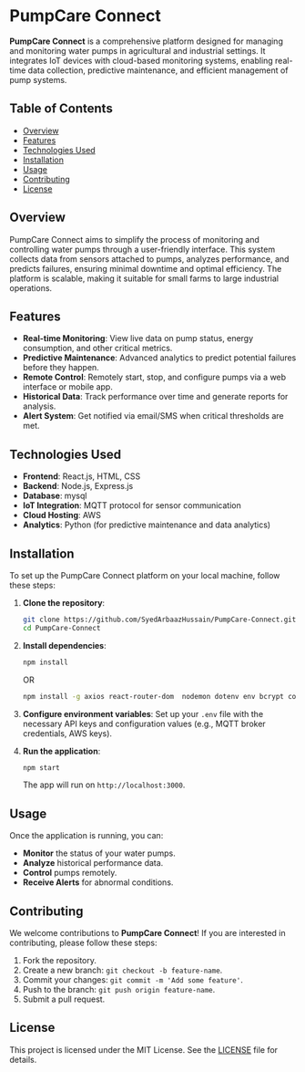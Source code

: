 # PumpCare Connect

**PumpCare Connect** is a comprehensive platform designed for managing and monitoring water pumps in agricultural and industrial settings. It integrates IoT devices with cloud-based monitoring systems, enabling real-time data collection, predictive maintenance, and efficient management of pump systems.

## Table of Contents

- [Overview](#overview)
- [Features](#features)
- [Technologies Used](#technologies-used)
- [Installation](#installation)
- [Usage](#usage)
- [Contributing](#contributing)
- [License](#license)

## Overview

PumpCare Connect aims to simplify the process of monitoring and controlling water pumps through a user-friendly interface. This system collects data from sensors attached to pumps, analyzes performance, and predicts failures, ensuring minimal downtime and optimal efficiency. The platform is scalable, making it suitable for small farms to large industrial operations.

## Features

- **Real-time Monitoring**: View live data on pump status, energy consumption, and other critical metrics.
- **Predictive Maintenance**: Advanced analytics to predict potential failures before they happen.
- **Remote Control**: Remotely start, stop, and configure pumps via a web interface or mobile app.
- **Historical Data**: Track performance over time and generate reports for analysis.
- **Alert System**: Get notified via email/SMS when critical thresholds are met.

## Technologies Used

- **Frontend**: React.js, HTML, CSS
- **Backend**: Node.js, Express.js
- **Database**: mysql
- **IoT Integration**: MQTT protocol for sensor communication
- **Cloud Hosting**: AWS
- **Analytics**: Python (for predictive maintenance and data analytics)

## Installation

To set up the PumpCare Connect platform on your local machine, follow these steps:

1. **Clone the repository**:

   ```bash
   git clone https://github.com/SyedArbaazHussain/PumpCare-Connect.git
   cd PumpCare-Connect
   ```

2. **Install dependencies**:

   ```bash
   npm install
   ```

   OR

   ```bash
   npm install -g axios react-router-dom  nodemon dotenv env bcrypt cors mysql2 mysql express express-session jsonwebtoken concurrently sqlite3
   ```

3. **Configure environment variables**:
   Set up your `.env` file with the necessary API keys and configuration values (e.g., MQTT broker credentials, AWS keys).

4. **Run the application**:

   ```bash
   npm start
   ```

   The app will run on `http://localhost:3000`.

## Usage

Once the application is running, you can:

- **Monitor** the status of your water pumps.
- **Analyze** historical performance data.
- **Control** pumps remotely.
- **Receive Alerts** for abnormal conditions.

## Contributing

We welcome contributions to **PumpCare Connect**! If you are interested in contributing, please follow these steps:

1. Fork the repository.
2. Create a new branch: `git checkout -b feature-name`.
3. Commit your changes: `git commit -m 'Add some feature'`.
4. Push to the branch: `git push origin feature-name`.
5. Submit a pull request.

## License

This project is licensed under the MIT License. See the [LICENSE](LICENSE) file for details.
